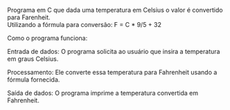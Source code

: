 Programa em C que dada uma temperatura em Celsius o valor é convertido para Farenheit.  
Utilizando a fórmula para conversão:
F = C * 9/5 + 32                                                                             

Como o programa funciona:

Entrada de dados: O programa solicita ao usuário que insira a temperatura em graus Celsius.

Processamento: Ele converte essa temperatura para Fahrenheit usando a fórmula fornecida.

Saída de dados: O programa imprime a temperatura convertida em Fahrenheit.
